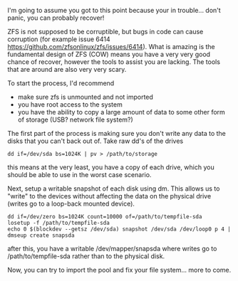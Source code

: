 I'm going to assume you got to this point because your in trouble...  don't panic, you can probably recover!

ZFS is not supposed to be corruptible, but bugs in code can cause corruption (for example issue 6414  https://github.com/zfsonlinux/zfs/issues/6414).  What is amazing is the fundamental design of ZFS (COW) means you have a very very good chance of recover, however the tools to assist you are lacking.  The tools that are around are also very very scary. 

To start the process, I'd recommend
* make sure zfs is unmounted and not imported
* you have root access to the system
* you have the ability to copy a large amount of data to some other form of storage (USB? network file system?)

The first part of the process is making sure you don't write any data to the disks that you can't back out of.  Take raw dd's of the drives

    dd if=/dev/sda bs=1024K | pv > /path/to/storage

this means at the very least, you have a copy of each drive, which you should be able to use in the worst case scenario.

Next, setup a writable snapshot of each disk using dm.  This allows us to "write" to the devices without affecting the data on the physical drive (writes go to a loop-back mounted device).

    dd if=/dev/zero bs=1024K count=10000 of=/path/to/tempfile-sda
    losetup -f /path/to/tempfile-sda
    echo 0 $(blockdev --getsz /dev/sda) snapshot /dev/sda /dev/loop0 p 4 | dmseup create snapsda
  
after this, you have a writable /dev/mapper/snapsda where writes go to /path/to/tempfile-sda rather than to the physical disk.

Now, you can try to import the pool and fix your file system... more to come.